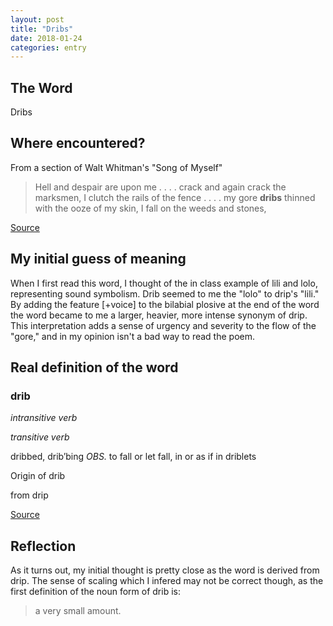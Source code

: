 ```yaml
---
layout: post
title: "Dribs"
date: 2018-01-24
categories: entry
---
```

## The Word
Dribs

## Where encountered?
From a section of Walt Whitman's "Song of Myself"

> Hell and despair are upon me . . . . crack and again crack the marksmen, 
> I clutch the rails of the fence . . . . my gore __dribs__ thinned with the ooze of my skin, 
> I fall on the weeds and stones, 

[Source](http://www.classroomelectric.org/volume1/price/texts/whitman.html)

## My initial guess of meaning
When I first read this word, I thought of the in class example of lili and lolo, representing sound symbolism. Drib seemed to me the "lolo" to drip's "lili." By adding the feature [+voice] to the bilabial plosive at the end of the word the word became to me a larger, heavier, more intense synonym of drip. This interpretation adds a sense of urgency and severity to the flow of the "gore," and in my opinion isn't a bad way to read the poem.

## Real definition of the word
### drib
*intransitive verb*

*transitive verb*

dribbed, drib′bing
_OBS._
to fall or let fall, in or as if in driblets

Origin of drib

from drip

[Source](http://www.yourdictionary.com/drib)

## Reflection
As it turns out, my initial thought is pretty close as the word is derived from drip. The sense of scaling which I infered may not be correct though, as the first definition of the noun form of drib is: 
> a very small amount.
